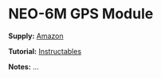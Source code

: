 # NEO-6M GPS Module

**Supply:** [Amazon](https://www.amazon.ca/gp/product/B07Y2PDVG8/ref=ppx_yo_dt_b_asin_title_o05_s00?ie=UTF8&psc=1)

**Tutorial:** [Instructables](https://www.instructables.com/Raspberry-Pi-the-Neo-6M-GPS)

**Notes:** ...
